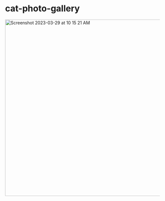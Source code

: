 # cat-photo-gallery
<img width="576" alt="Screenshot 2023-03-29 at 10 15 21 AM" src="https://user-images.githubusercontent.com/99362878/228616896-2ec784e1-e7e4-4742-a6d5-726e5b50fb99.png">
